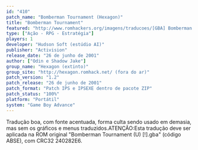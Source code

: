 ```yaml
---
id: "410"
patch_name: "Bomberman Tournament (Hexagon)"
title: "Bomberman Tournament"
featured: "http://www.romhackers.org/imagens/traducoes/[GBA] Bomberman Tournament - Hexagon - 1.png"
type: ["Ação - RPG - Estratégia"]
players: 1
developer: "Hudson Soft (estúdio AI)"
publisher: "Activision"
release_date: "26 de junho de 2001"
author: ["Odin e Shadow Jake"]
group_name: "Hexagon (extinto)"
group_site: "http://hexagon.romhack.net/ (fora do ar)"
patch_version: "1.2"
patch_release: "26 de junho de 2001"
patch_format: "Patch IPS e IPSEXE dentro de pacote ZIP"
patch_status: "100%"
platform: "Portátil"
system: "Game Boy Advance"
---
```


Tradução boa, com fonte acentuada, forma culta sendo usado em demasia, mas sem os gráficos e menus traduzidos.ATENÇÃO:Esta tradução deve ser aplicada na ROM original "Bomberman Tournament (U) [!].gba" (código ABSE), com CRC32 240282E6.